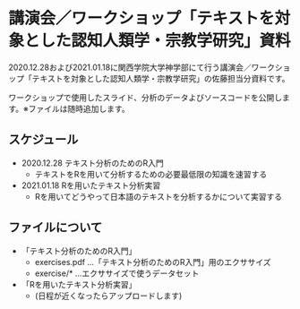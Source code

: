 # 講演会／ワークショップ「テキストを対象とした認知人類学・宗教学研究」資料

2020.12.28および2021.01.18に関西学院大学神学部にて行う講演会／ワークショップ「テキストを対象とした認知人類学・宗教学研究」の佐藤担当分資料です。

ワークショップで使用したスライド、分析のデータよびソースコードを公開します。※ファイルは随時追加します。


## スケジュール

+ 2020.12.28 テキスト分析のためのR入門
    + テキストをRを用いて分析するための必要最低限の知識を速習する
+ 2021.01.18 Rを用いたテキスト分析実習
    + Rを用いてどうやって日本語のテキストを分析するかについて実習する

## ファイルについて

+ 「テキスト分析のためのR入門」
    + exercises.pdf …「テキスト分析のためのR入門」用のエクササイズ
    + exercise/* ...エクササイズで使うデータセット
+ 「Rを用いたテキスト分析実習」
    + (日程が近くなったらアップロードします)


